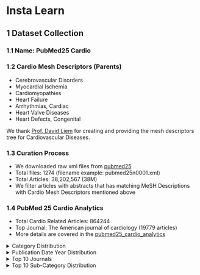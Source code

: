 # Insta Learn


## 1 Dataset Collection
### 1.1 Name: PubMed25 Cardio
### 1.2 Cardio Mesh Descriptors (Parents)
- Cerebrovascular Disorders
- Myocardial Ischemia
- Cardiomyopathies
- Heart Failure
- Arrhythmias, Cardiac
- Heart Valve Diseases
- Heart Defects, Congenital

We thank [Prof. David Liem](https://physicians.ucdavis.edu/details/73579/david-liem-cardiovascular_medicine-sacramento) for creating and providing the mesh descriptors tree for Cardiovascular Diseases.

### 1.3 Curation Process
- We downloaded raw xml files from [pubmed25](https://ftp.ncbi.nlm.nih.gov/pubmed/baseline/)
- Total files: 1274 (filename example: pubmed25n0001.xml)
- Total Articles: 38,202,567 (38M)
- We filter articles with abstracts that has matching MeSH Descriptions with Cardio Mesh Descriptors mentioned above

### 1.4 PubMed 25 Cardio Analytics 
- Total Cardio Related Articles: 864244
- Top Journal: The American journal of cardiology (19779 articles)
- More details are covered in the [pubmed25_cardio_analytics](data/pubmed25_cardio_analytics.txt)

<details>
    <summary>Category Distribution</summary>
    <img src="data/plots/category_distribution.png" alt="Category Distribution">
</details>

<details>
    <summary>Publication Date Year Distribution</summary>
    <img src="data/plots/pubdate_year_distribution.png" alt="Publication Date Year Distribution">
</details>

<details>
    <summary>Top 10 Journals</summary>
    <img src="data/plots/top_10_journals.png" alt="Top 10 Journals">
</details>

<details>
    <summary>Top 10 Sub-Category Distribution</summary>
    <img src="data/plots/top_10_sub_category_distribution.png" alt="Top 10 Sub-Category Distribution">
</details>


